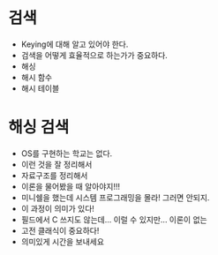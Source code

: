 # 검색

- Keying에 대해 알고 있어야 한다.
- 검색을 어떻게 효율적으로 하는가가 중요하다.
- 해싱
- 해시 함수
- 해시 테이블

# 해싱 검색

- OS를 구현하는 학교는 없다.
- 이런 것을 잘 정리해서
- 자료구조를 정리해서
- 이론을 물어봤을 때 알아야지!!!
- 미니쉘을 했는데 시스템 프로그래밍을 몰라! 그러면 안되지.
- 이 과정이 의미가 있다!
- 필드에서 C 쓰지도 않는데... 이럴 수 있지만... 이론이 없는
- 고전 클래식이 중요하다!
- 의미있게 시간을 보내세요

